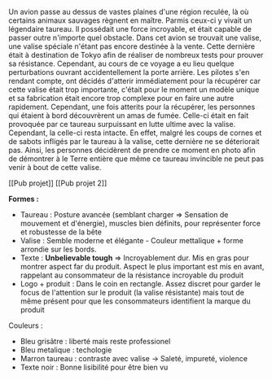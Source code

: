  Un avion passe au dessus de vastes plaines d'une région reculée, là où certains animaux sauvages règnent en maître. Parmis ceux-ci y vivait un légendaire taureau. Il possédait une force incroyable, et était capable de passer outre n'importe quel obstacle. Dans cet avion se trouvait une valise, une valise spéciale n'étant pas encore destinée à la vente. Cette dernière était à destination de Tokyo afin de réaliser de nombreux tests pour prouver sa résistance. Cependant, au cours de ce voyage a eu lieu quelque perturbations ouvrant accidentellement la porte arrière. 
Les pilotes s'en rendant compte, ont décidés d'atterir immédiatement pour la récupérer car cette valise était trop importante, c'était pour le moment un modèle unique et sa fabrication était encore trop complexe pour en faire une autre rapidement. Cependant, une fois atterits pour la récupérer, les personnes qui étaient à bord découvrèrent un amas de fumée. Celle-ci était en fait provoquée par ce taureau surpuissant en lutte ultime avec la valise. Cependant, la celle-ci resta intacte. En effet, malgré les coups de cornes et de sabots infligés par le taureau à la valise, cette dernière ne se déteriorait pas.
Ainsi, les personnes décidèrent de prendre ce moment en photo afin de démontrer à le Terre entière que même ce taureau invincible ne peut pas venir à bout de cette valise.




[[Pub projet]]
[[Pub projet 2]]

**Formes :**
- Taureau : Posture avancée (semblant charger ⇒ Sensation de mouvement et d'énergie), muscles bien définits, pour représenter force et robustesse de la bête
- Valise : Semble moderne et élégante - Couleur mettalique + forme arrondie sur les bords.
- Texte : **Unbelievable tough** ⇒ Incroyablement dur. Mis en gras pour montrer aspect far du produit. Aspect le plus important est mis en avant, rappelant au consommateur de la résistance incroyable du produit
- Logo + produit : Dans le coin en rectangle. Assez discret pour garder le focus de l'attention sur le produit (la valise résistante) mais tout de même présent pour que les consommateurs identifient la marque du produit


Couleurs :
- Bleu grisâtre : liberté mais reste professionel
- Bleu metalique : techologie
- Marron taureau : contraste avec valise
-> Saleté, impureté, violence
- Texte noir : Bonne lisibilité pour être bien vu
